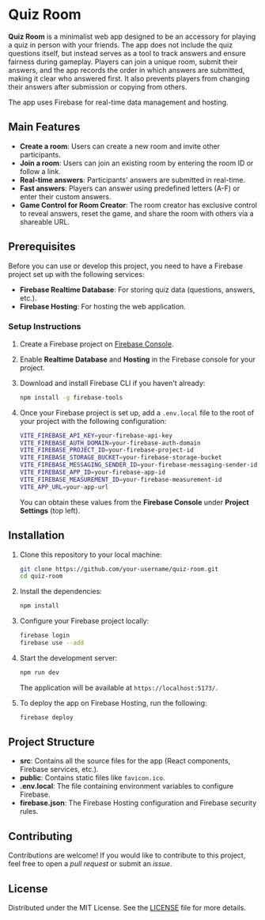 # Quiz Room

**Quiz Room** is a minimalist web app designed to be an accessory for playing a quiz in person with your friends. The app does not include the quiz questions itself, but instead serves as a tool to track answers and ensure fairness during gameplay. Players can join a unique room, submit their answers, and the app records the order in which answers are submitted, making it clear who answered first. It also prevents players from changing their answers after submission or copying from others.

The app uses Firebase for real-time data management and hosting.

## Main Features

-   **Create a room**: Users can create a new room and invite other participants.
-   **Join a room**: Users can join an existing room by entering the room ID or follow a link.
-   **Real-time answers**: Participants' answers are submitted in real-time.
-   **Fast answers**: Players can answer using predefined letters (A-F) or enter their custom answers.
-   **Game Control for Room Creator**: The room creator has exclusive control to reveal answers, reset the game, and share the room with others via a shareable URL.

## Prerequisites

Before you can use or develop this project, you need to have a Firebase project set up with the following services:

-   **Firebase Realtime Database**: For storing quiz data (questions, answers, etc.).
-   **Firebase Hosting**: For hosting the web application.

### Setup Instructions

1. Create a Firebase project on [Firebase Console](https://console.firebase.google.com/).
2. Enable **Realtime Database** and **Hosting** in the Firebase console for your project.
3. Download and install Firebase CLI if you haven't already:

    ```bash
    npm install -g firebase-tools
    ```

4. Once your Firebase project is set up, add a `.env.local` file to the root of your project with the following configuration:

    ```bash
    VITE_FIREBASE_API_KEY=your-firebase-api-key
    VITE_FIREBASE_AUTH_DOMAIN=your-firebase-auth-domain
    VITE_FIREBASE_PROJECT_ID=your-firebase-project-id
    VITE_FIREBASE_STORAGE_BUCKET=your-firebase-storage-bucket
    VITE_FIREBASE_MESSAGING_SENDER_ID=your-firebase-messaging-sender-id
    VITE_FIREBASE_APP_ID=your-firebase-app-id
    VITE_FIREBASE_MEASUREMENT_ID=your-firebase-measurement-id
    VITE_APP_URL=your-app-url
    ```

    You can obtain these values from the **Firebase Console** under **Project Settings** (top left).

## Installation

1. Clone this repository to your local machine:

    ```bash
    git clone https://github.com/your-username/quiz-room.git
    cd quiz-room
    ```

2. Install the dependencies:

    ```bash
    npm install
    ```

3. Configure your Firebase project locally:

    ```bash
    firebase login
    firebase use --add
    ```

4. Start the development server:

    ```bash
    npm run dev
    ```

    The application will be available at `https://localhost:5173/`.

5. To deploy the app on Firebase Hosting, run the following:
    ```bash
    firebase deploy
    ```

## Project Structure

-   **src**: Contains all the source files for the app (React components, Firebase services, etc.).
-   **public**: Contains static files like `favicon.ico`.
-   **.env.local**: The file containing environment variables to configure Firebase.
-   **firebase.json**: The Firebase Hosting configuration and Firebase security rules.

## Contributing

Contributions are welcome! If you would like to contribute to this project, feel free to open a _pull request_ or submit an _issue_.

## License

Distributed under the MIT License. See the [LICENSE](LICENSE) file for more details.
